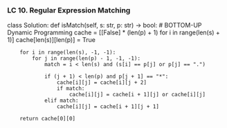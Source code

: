 ### LC 10. Regular Expression Matching
class Solution:
    def isMatch(self, s: str, p: str) -> bool:
        # BOTTOM-UP Dynamic Programming
        cache = [[False] * (len(p) + 1) for i in range(len(s) + 1)]
        cache[len(s)][len(p)] = True

        for i in range(len(s), -1, -1):
            for j in range(len(p) - 1, -1, -1):
                match = i < len(s) and (s[i] == p[j] or p[j] == ".")

                if (j + 1) < len(p) and p[j + 1] == "*":
                    cache[i][j] = cache[i][j + 2]
                    if match:
                        cache[i][j] = cache[i + 1][j] or cache[i][j]
                elif match:
                    cache[i][j] = cache[i + 1][j + 1]

        return cache[0][0]